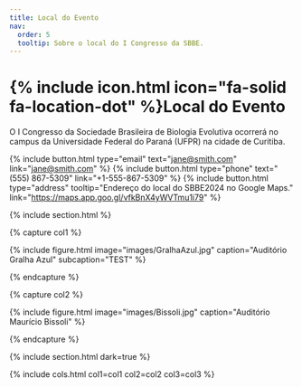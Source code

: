 ```yaml
---
title: Local do Evento
nav:
  order: 5
  tooltip: Sobre o local do I Congresso da SBBE.
---
```


# {% include icon.html icon="fa-solid fa-location-dot" %}Local do Evento

O I Congresso da Sociedade Brasileira de Biologia Evolutiva ocorrerá no campus da Universidade Federal do Paraná (UFPR) na cidade de Curitiba.   

{%
  include button.html
  type="email"
  text="jane@smith.com"
  link="jane@smith.com"
%}
{%
  include button.html
  type="phone"
  text="(555) 867-5309"
  link="+1-555-867-5309"
%}
{%
  include button.html
  type="address"
  tooltip="Endereço do local do SBBE2024 no Google Maps."
  link="https://maps.app.goo.gl/vfkBnX4yWVTmu1i79"
%}

{% include section.html %}

{% capture col1 %}

{%
  include figure.html
  image="images/GralhaAzul.jpg"
  caption="Auditório Gralha Azul"
  subcaption="TEST"
%}

{% endcapture %}

{% capture col2 %}

{%
  include figure.html
  image="images/Bissoli.jpg"
  caption="Auditório Maurício Bissoli"
%}

{% endcapture %}

{% include section.html dark=true %}


{% include cols.html col1=col1 col2=col2 col3=col3 %}
